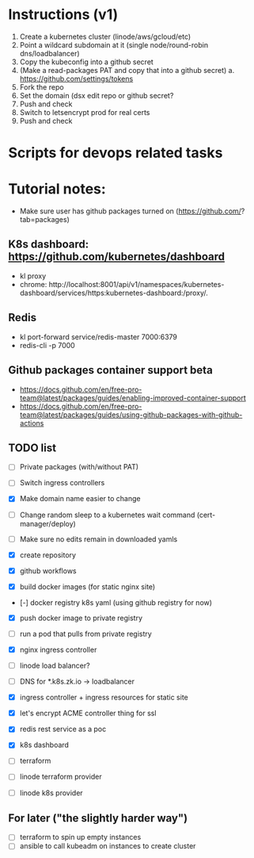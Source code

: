 # Instructions (v1)

1. Create a kubernetes cluster (linode/aws/gcloud/etc)
2. Point a wildcard subdomain at it (single node/round-robin dns/loadbalancer)
3. Copy the kubeconfig into a github secret
4. (Make a read-packages PAT and copy that into a github secret) 
  a. https://github.com/settings/tokens
5. Fork the repo
6. Set the domain (dsx edit repo or github secret?
7. Push and check
8. Switch to letsencrypt prod for real certs
9. Push and check



# Scripts for devops related tasks

# Tutorial notes:
- Make sure user has github packages turned on (https://github.com/<user>?tab=packages)

## K8s dashboard: https://github.com/kubernetes/dashboard
- kl proxy
- chrome: http://localhost:8001/api/v1/namespaces/kubernetes-dashboard/services/https:kubernetes-dashboard:/proxy/.

## Redis
- kl port-forward service/redis-master 7000:6379
- redis-cli -p 7000

## Github packages container support beta
- https://docs.github.com/en/free-pro-team@latest/packages/guides/enabling-improved-container-support
- https://docs.github.com/en/free-pro-team@latest/packages/guides/using-github-packages-with-github-actions

## TODO list
- [ ] Private packages (with/without PAT)
- [ ] Switch ingress controllers
- [x] Make domain name easier to change
- [ ] Change random sleep to a kubernetes wait command (cert-manager/deploy)
- [ ] Make sure no edits remain in downloaded yamls

- [x] create repository
- [x] github workflows
- [x] build docker images (for static nginx site)
- [-] docker registry k8s yaml (using github registry for now)
- [x] push docker image to private registry
- [ ] run a pod that pulls from private registry
- [x] nginx ingress controller
- [ ] linode load balancer?
- [ ] DNS for *.k8s.zk.io -> loadbalancer
- [x] ingress controller + ingress resources for static site
- [x] let's encrypt ACME controller thing for ssl
- [x] redis rest service as a poc
- [x] k8s dashboard

- [ ] terraform
- [ ] linode terraform provider
- [ ] linode k8s provider


## For later ("the slightly harder way")
- [ ] terraform to spin up empty instances
- [ ] ansible to call kubeadm on instances to create cluster
